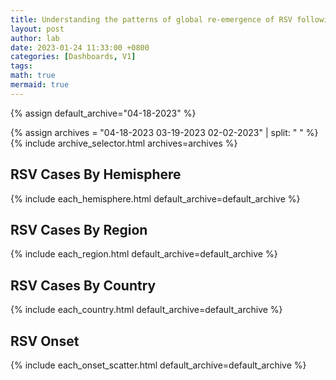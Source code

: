 ```yaml
---
title: Understanding the patterns of global re-emergence of RSV following COVID19 pandemic
layout: post
author: lab
date: 2023-01-24 11:33:00 +0800
categories: [Dashboards, V1]
tags:
math: true
mermaid: true
---
```


{% assign default_archive="04-18-2023" %}

{% assign archives = "04-18-2023 03-19-2023 02-02-2023" | split: " " %}
{% include archive_selector.html archives=archives %}

## RSV Cases By Hemisphere
{% include each_hemisphere.html default_archive=default_archive %}

## RSV Cases By Region
{% include each_region.html default_archive=default_archive %}

## RSV Cases By Country
{% include each_country.html default_archive=default_archive %}

## RSV Onset
{% include each_onset_scatter.html default_archive=default_archive %}
